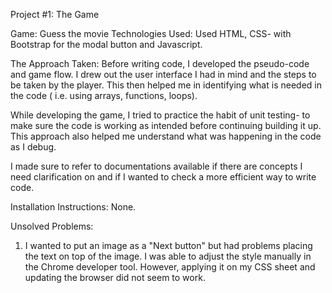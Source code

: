 Project #1: The Game

Game: Guess the movie
Technologies Used:
Used HTML, CSS- with Bootstrap for the modal button and Javascript.

The Approach Taken:
Before writing code, I developed the pseudo-code and game flow. I drew out the user interface I had in mind and the steps to be taken by the player. This then helped me in identifying what is needed in the code ( i.e. using arrays, functions, loops).

While developing the game, I tried to practice the habit of unit testing- to make sure the code is working as intended before continuing building it up. This approach also helped me understand what was happening in the code as I debug.

I made sure to refer to documentations available if there are concepts I need clarification on and if I wanted to check a more efficient way to write code.

Installation Instructions:
None.

Unsolved Problems:
1. I wanted to put an image as a "Next button" but had problems placing the text on top of the image. I was able to adjust the style manually in the Chrome developer tool. However, applying it on my CSS sheet and updating the browser did not seem to work.
